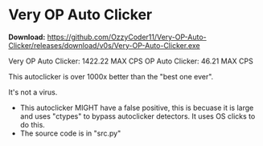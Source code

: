 # Very OP Auto Clicker

**Download:** https://github.com/OzzyCoder11/Very-OP-Auto-Clicker/releases/download/v0s/Very-OP-Auto-Clicker.exe

Very OP Auto Clicker: 1422.22 MAX CPS
OP Auto Clicker: 46.21 MAX CPS

This autoclicker is over 1000x better than the "best one ever". 

It's not a virus.
 - This autoclicker MIGHT have a false positive, this is becuase it is large and uses "ctypes" to bypass autoclicker detectors. It uses OS clicks to do this.
 - The source code is in "src.py"
